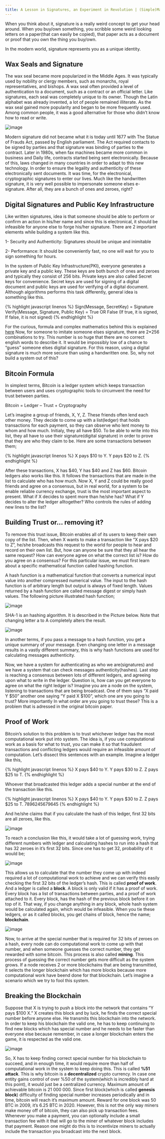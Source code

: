 ```yaml
---
title: A Lesson in Signatures, an Experiment in Revolution | (Simple)Math Behind Bitcoin 
---
```


When you think about it, signature is a really weird concept to get your head around. When you buy/own something, you scribble some weird looking letters on a paper(that can easily be copied), that paper acts as a document or proof that you own the thing you buy/own. 

In the modern world, signature represents you as a unique identity. 


## Wax Seals and Signature

The wax seal became more popularized in the Middle Ages. It was typically used by nobility or clergy members, such as monarchs, royal representatives, and bishops. A wax seal often provided a level of authentication to a document, such as a contract or an official letter. Like signatures, each seal was completely unique to its owner. Though the Latin alphabet was already invented, a lot of people remained illiterate. As the wax seal gained more popularity and began to be more frequently used. Among common people, it was a good alternative for those who didn’t know how to read or write.

![image](/img/signature.jpg)

Modern signature did not became what it is today until 1677 with The Statue of Frauds Act, passed by English parliament. The Act required contacts to be signed by parties and that signature was binding of parties to the contract. Later in 1980s, when fax machines became more common in business and Daily life, contracts started being sent electronically. Because of this, laws changed in many countries in order to adapt to this new technology. In order to ensure the legality and authenticity of these electronically sent documents. It was time, for the electronical, cryptographic signatures to enter our lives. Much like the handwritten signature, it is very well possible to impersonate someone elses e-signature. After all, they are a bunch of ones and zeroes, right?

## Digital Signatures and Public Key Infrastructure

Like written signatures, idea is that someone should be able to perform or confirm an action in his/her name and since this is electronical, it should be infeasible for anyone else to forge his/her signature. There are 2 important elements while building a system like this. 

1-	Security and Authenticity: Signatures should be unique and inimitable

2-	Performance: It should be conveniently fast, no one will wait for you to sign something for hours.


In the system of Public Key Infrastructure(PKI), everyone generates a private key and a public key. These keys are both bunch of ones and zeroes and typically they consist of 256 bits. Private keys are also called Secret keys for convenience. Secret keys are used for signing of a digital document and public keys are used for verifying of a digital document. Although algorithms performs this task differently, general idea is something like this.

{% highlight javascript linenos %}
Sign(Message, SecretKey) = Signature
Verify(Message, Signature, Public Key) = True OR False
(If true, it is signed, If false, it is not signed)
{% endhighlight %}

For the curious, formula and complex mathematics behind this is explained [here](https://en.wikipedia.org/wiki/Digital_Signature_Algorithm)
Now, for someone to imitate someone elses signature, there are 2*256 combinations to try. This number is so huge that there are no correct english words to describe it. It would be impossibly low of a chance to “guess” someone elses digital signature. For this reason, using a digital signature is much more secure than using a handwritten one. So, why not build a system out of this?


## Bitcoin Formula

In simplest terms, Bitcoin is a ledger system which keeps transaction between users and uses cryptographic tools to circumvent the need for trust between parties.

Bitcoin = Ledger – Trust + Cryptography

Let’s imagine a group of friends, X, Y, Z. These friends often lend each other money. They decide to come up with a list(ledger) that holds transactions for each payment, so they can observe who lent money to whom and how much. Initialy, they all have $50. To be able to write into this list, they all have to use their signature(digital signature) in order to prove that they are who they claim to be. 
Here are some transactions between them;

{% highlight javascript linenos %}
X pays $10 to Y.
Y pays $20 to Z.
{% endhighlight %}


After these transactions, X has $40, Y has $40 and Z has $60. Bitcoin ledgers also works like this. It follows the transactions that are made in the list to calculate who has how much. Now X, Y and Z could be really good friends and agree on a consensus, but in real world, for a system to be enable reliable currency exchange, trust is the most important aspect to present. What if X decides to spent more than he/she has? What if Y decides to alter the ledger alltogether? Who controls the rules of adding new lines to the list?

## Building Trust or… removing it?

To remove this trust issue, Bitcoin enables all of its users to keep their own copy of the list. Then, when X wants to make a transaction like “X pays $20 to Z”, he/she broadcasts this request to the world for people to hear and record on their own list. But, how can anyone be sure that they all hear the same request? How can everyone agree on what the correct list is? How do you agree on a consensus? For this particular issue, we must first learn about a specific mathematical function called hashing function.

A hash function is a mathematical function that converts a numerical input value into another compressed numerical value. The input to the hash function is of arbitrary length but output is always of fixed length. Values returned by a hash function are called message digest or simply hash values. The following picture illustrated hash function;

![image](/img/hash1.jpg)

SHA-1 is an hashing algorithm. It is described in the Picture below. Note that changing letter a to A completely alters the result. 

![image](/img/hash2.jpg)

In another terms, if you pass a message to a hash function, you get a unique summary of your message. Even changing one letter in a message results in a vastly different summary, this is why hash functions are used for calculating messages authenticity. 



Now, we have a system for authenticating as who we are(signatures) and we have a system that can check messages authenticity(hashes). Last step is reaching a consensus between lots of different ledgers, and agreeing upon what to write in the ledger. Question is, how can you get everyone to agree on what the right ledger is? Imagine you are a node on the system, listening to transactions that are being broadcast. One of them says “X paid Y $50” another one saying “Y paid X $100”, which one are you going to trust? More importantly In what order are you going to trust these? This is a problem that is adressed in the original bitcoin paper.

## Proof of Work

Bitcoin’s solution to this problem is to trust whichever ledger has the most computational work put into system. The idea is, if you use computational work as a basis for what to trust, you can make it so that fraudulent transactions and conflicting ledgers would require an infeasible amount of computation. Let’s dissect this sentences with an example. Imagine a ledger like this,

{% highlight javascript linenos %}
X pays $40 to Y.
Y pays $30 to Z.
Z pays $25 to T.
{% endhighlight %}

Whoever that broadcasted this ledger adds a special number at the end of the transaction like this. 

{% highlight javascript linenos %}
X pays $40 to Y.
Y pays $30 to Z.
Z pays $25 to T.
7896245679645
{% endhighlight %}

And he/she claims that if you calculate the hash of this ledger, first 32 bits are all zeroes, like this.

![image](/img/32bits.png)

To reach a conclusion like this, it would take a lot of guessing work, trying different numbers with ledger and calculating hashes to run into a hash that has 32 zeroes in it’s first 32 bits. Since one has to get 32, probability of it would be;

![image](/img/probability.png)

This allows us to calculate that the number they come up with indeed required a lot of computational work to achieve and we can verify this easily checking the first 32 bits of the ledger’s hash. This is called **proof of work**. And a ledger is called a **block**. A block is only valid if it has a proof of work. Every block has a list of transactions between parties, and a proof of work attached to it. Every block, has the hash of the previous block before it on top of it. That way, if you change anything in any block, whole hash system would be calculated again, which would be infeasible. When you tie these ledgers, or as it called  blocks, you get chains of block, hence the name; **blockchain**.

![image](/img/blockchain.png)

Now, to arrive at the special number that is required for 32 bits of zeroes on a hash, every node can do computational work to come up with that number, and when someone guesses the correct number, they get rewarded with some bitcoin. This process is also called **mining**. This process of guessing the correct number gets more difficult as the system grows. If a node receives 2 or more blockchains that are being transmitted, it selects the longer blockchain which has more blocks because more computational work have beend done for that blockchain. 
Let’s imagine a scenario which we try to fool this system.

## Breaking the Blockchain

Suppose that X is trying to push a block into the network that contains “Y pays $100 X.” X creates this block and by luck, he finds the correct special number before anyone else. He transmits this blockchain into the network. In order to keep his blockchain the valid one, he has to keep continuing to find new blocks which has special number and he needs to be faster than everyone else because remember, in case a longer blockchain enters the game, it is respected as the valid one. 

![image](/img/fooling.png)

So, X has to keep finding correct special number for his blockchain to succeed, and in enough time, it would require more than half of computational work in the system to keep doing this. This is called **%51 attack**. This is why bitcoin is a **decentralized** crypto currency. In case one entity gains control of over %50 of the system(which is incredibly hard at this point), it would just be a centralized currency. 
Maximum amount of achievable bitcoin is 21 000 000. Since first block(which is called **genesis block**) difficulty of finding special number increases periodically and in time, bitcoin will reach it’s maximum amount. Reward for one block was 50 BTC in 2009, it’s 6.25 BTC in 2020. However, this is not the only way miners make money off of bitcoin, they can also pick up transaction fees. Whenever you make a payment, you can optionally include a small transaction fee with it that will go to the miner of whatever block includes that payment. Reason one might do this is to incentivize miners to actually include the transaction you broadcast into the next block. 










